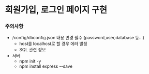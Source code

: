 # 회원가입, 로그인 페이지 구현

### 주의사항
  * /config/dbconfig.json 내용 변경 필수 (password,user,database 등...)
    * host를 localhost로 할 경우 에러 발생
    * SQL 관련 정보
  * 서버 
    * npm init -y
    * npm install express --save
